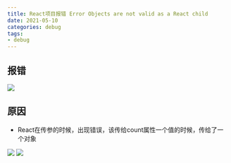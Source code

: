 ```yaml
---
title: React项目报错 Error Objects are not valid as a React child
date: 2021-05-10
categories: debug
tags: 
- debug
---
```

## 报错
![](https://img-blog.csdnimg.cn/img_convert/775530b89cad33b64883c5c1b8badccb.png)

## 原因
* React在传参的时候，出现错误，该传给count属性一个值的时候，传给了一个对象

![](https://img-blog.csdnimg.cn/img_convert/bb0addc1adfe4412d7484580187a2301.png)
![](https://img-blog.csdnimg.cn/img_convert/6ac259cd7493e6bea02a75083a058813.png)